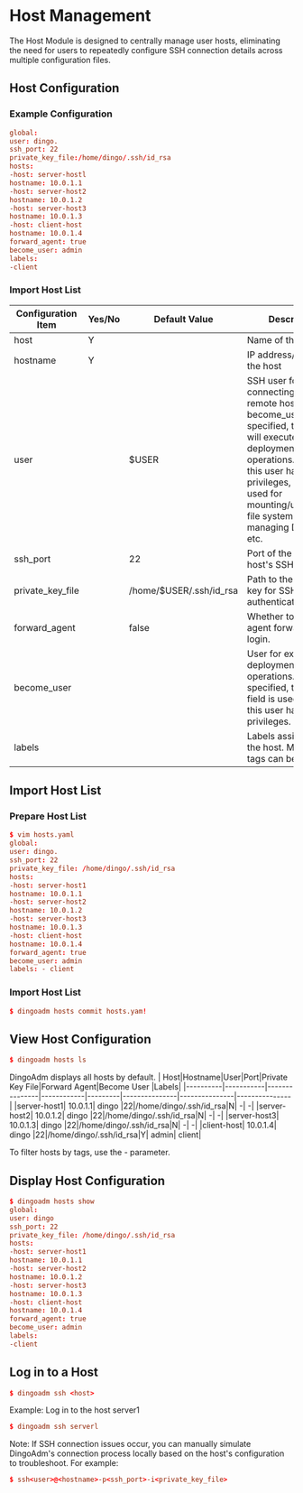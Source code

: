 # Host Management

The Host Module is designed to centrally manage user hosts, eliminating the need for users to repeatedly configure SSH connection details across multiple configuration files.

## Host Configuration
### Example Configuration
   ```toml
global:
user: dingo.
ssh_port: 22
private_key_file:/home/dingo/.ssh/id_rsa
hosts:
-host: server-hostl
hostname: 10.0.1.1
-host: server-host2
hostname: 10.0.1.2
-host: server-host3
hostname: 10.0.1.3
-host: client-host
hostname: 10.0.1.4
forward_agent: true
become_user: admin
labels:
-client
```
### Import Host List
| Configuration Item   | Yes/No	| Default Value	  |Description|
|----------|---------------|---------------|---------------|
| host  | Y| |Name of the host |
| hostname  | Y| | IP address/Domain of the host |
| user  | |$USER | SSH user for connecting to the remote host. If become_user is not specified, this user will execute deployment operations. Ensure this user has sudo privileges, as it will be used for mounting/unmounting file systems, managing Docker CLI, etc. |
| ssh_port  | |22 | Port of the remote host's SSH service. |
| private_key_file  | |/home/$USER/.ssh/id_rsa | Path to the private key for SSH authentication. |
| forward_agent  | | false| Whether to use SSH agent forwarding for login. |
| become_user  | | | User for executing deployment operations. If not specified, the user field is used. Ensure this user has sudo privileges. |
| labels  | | |Labels assigned to the host. Multiple tags can be specified  |


## Import Host List
### Prepare Host List
   ```toml
$ vim hosts.yaml
global:
user: dingo.
ssh_port: 22
private_key_file: /home/dingo/.ssh/id_rsa
hosts:
-host: server-host1
hostname: 10.0.1.1
-host: server-host2
hostname: 10.0.1.2
-host: server-host3
hostname: 10.0.1.3
-host: client-host
hostname: 10.0.1.4
forward_agent: true
become_user: admin
labels: - client
   ```
   
### Import Host List
   ```toml
$ dingoadm hosts commit hosts.yam!
   ```
## View Host Configuration
   ```toml
$ dingoadm hosts ls
   ```
DingoAdm displays all hosts by default.
| Host|Hostname|User|Port|Private Key File|Forward Agent|Become User |Labels|
|----------|-----------|---------------|------------|---------|---------------|---------------|---------------|
|server-host1| 10.0.1.1| dingo |22|/home/dingo/.ssh/id_rsa|N| -| -|
|server-host2| 10.0.1.2| dingo |22|/home/dingo/.ssh/id_rsa|N| -| -|
|server-host3| 10.0.1.3| dingo |22|/home/dingo/.ssh/id_rsa|N| -| -|
|client-host| 10.0.1.4| dingo |22|/home/dingo/.ssh/id_rsa|Y| admin| client|

To filter hosts by tags, use the - parameter.

## Display Host Configuration
   ```toml
$ dingoadm hosts show
global:
user: dingo
ssh_port: 22
private_key_file: /home/dingo/.ssh/id_rsa
hosts:
-host: server-host1
hostname: 10.0.1.1
-host: server-host2
hostname: 10.0.1.2
-host: server-host3
hostname: 10.0.1.3
-host: client-host
hostname: 10.0.1.4
forward_agent: true
become_user: admin
labels:
-client
   ```
## Log in to a Host
   ```toml
   $ dingoadm ssh <host> 
  ```
Example: Log in to the host server1
   ```toml
   $ dingoadm ssh serverl 
  ```

Note:
If SSH connection issues occur, you can manually simulate DingoAdm's connection process locally based on the host's configuration to troubleshoot. For example:
   ```toml
$ ssh<user>@<hostname>-p<ssh_port>-i<private_key_file>
  ```